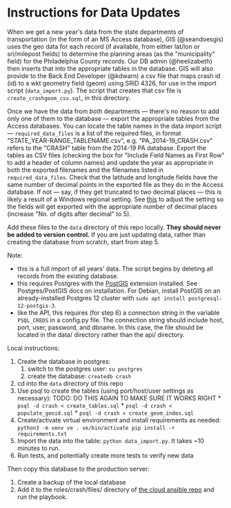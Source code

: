 # Instructions for Data Updates

When we get a new year's data from the state departments of transportation (in the form of an MS Access database), GIS (@seandoesgis) uses the geo data for each record (if available, from either lat/lon or sri/milepost fields) to determine the planning areas (as the "municipality" field) for the Philadelphia County records. Our DB admin (@heelizabeth) then inserts that into the appropriate tables in the database. GIS will also provide to the Back End Developer (@kdwarn) a csv file that maps crash id (id) to a wkt geometry field (geom) using SRID 4326, for use in the import script (`data_import.py`). The script that creates that csv file is `create_crashgeom_csv.sql`, in this directory.

Once we have the data from *both* departments — there's no reason to add only one of them to the database — export the appropriate tables from the Access databases. You can locate the table names in the data import script — `required_data_files` is a list of the required files, in format "STATE_YEAR-RANGE_TABLENAME.csv", e.g. "PA_2014-19_CRASH.csv" refers to the "CRASH" table from the 2014-19 PA database. Export the tables as CSV files (checking the box for "Include Field Names as First Row" to add a header of column names) and update the year as appropriate in both the exported filenames and the filenames listed in `required_data_files`. Check that the latitude and longitude fields have the same number of decimal points in the exported file as they do in the Access database. If not — say, if they get truncated to two decimal places — this is likely a result of a Windows regional setting. See [this](https://support.microsoft.com/en-us/office/change-the-windows-regional-settings-to-modify-the-appearance-of-some-data-types-edf41006-f6e2-4360-bc1b-30e9e8a54989) to adjust the setting so the fields will get exported with the appropriate number of decimal places (increase "No. of digits after decimal" to 5).

Add these files to the `data` directory of this repo locally. **They should never be added to version control.** If you are just updating data, rather than creating the database from scratch, start from step 5.

Note:
  * this is a full import of all years' data. The script begins by deleting all records from the existing database.
  * this requires Postgres with the [PostGIS](https://postgis.net/) extension installed. See Postgres/PostGIS docs on installation. For Debian, install PostGIS on an already-installed Postgres 12 cluster with `sudo apt install postgresql-12-postgis-3`.
  * like the API, this requires (for step 6) a connection string in the variable `PSQL_CREDS` in a config.py file. The connection string should include host, port, user, password, and dbname. In this case, the file should be located in the data/ directory rather than the api/ directory.

Local instructions:
  1. Create the database in postgres:
      1. switch to the postgres user: `su postgres`
      2. create the database: `createdb crash`
  2. cd into the `data` directory of this repo
  3. Use psql to create the tables (using port/host/user settings as necessary):
    TODO: DO THIS AGAIN TO MAKE SURE IT WORKS RIGHT
    * `psql -d crash < create_tables.sql`
    * `psql -d crash < populate_geoid.sql`
    * `psql -d crash < create_geom_index.sql`
  4. Create/activate virtual environment and install requirements as needed:
    ```
    python3 -m venv ve
    . ve/bin/activate
    pip install -r requirements.txt
    ```
  5. Import the data into the table: `python data_import.py`. It takes ~10 minutes to run.
  6. Run tests, and potentially create more tests to verify new data

Then copy this database to the production server:
  1. Create a backup of the local database
  2. Add it to the roles/crash/files/ directory of [the cloud ansible repo](https://github.com/dvrpc/cloud-ansible) and run the playbook.
